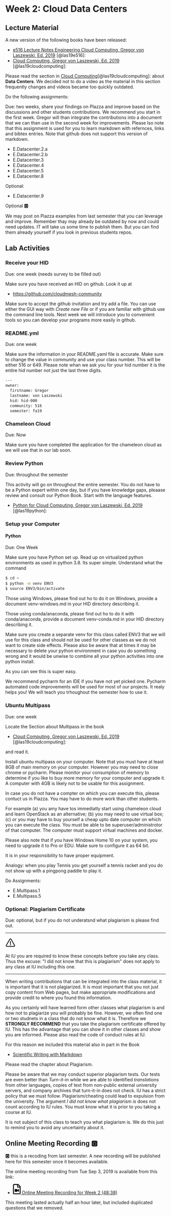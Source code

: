 # Week 2: Cloud Data Centers

## Lecture Material

A new version of the following books have been released:

* [e516 Lecture Notes Engineering Cloud Computing, Gregor von Laszewski, Ed. 2019](https://laszewski.github.io/book/e516/) [@las19e516]:
* [Cloud Computing, Gregor von Laszewski, Ed. 2019](https://laszewski.github.io/book/cloud/) [@las19cloudcomputing]:

Please read the section in [Cloud Computing](https://laszewski.github.io/book/cloud/)[@las19cloudcomputing]:
about **Data Centers**. We decided not to do a video as the material
in this section frequently changes and videos became too quickly
outdated. 


Do the following assignments:

Due: two weeks, share your findings on PIazza and improve based on the
discussions and other students contributions. We recommend you start in
the first week. Gregor will than integrate the contributions into a
document that we can than use in the second week for improvements.
Please lso note that this assignment is used for you to learn markdown
with refernces, links and bibtex entries. Note that github does not
support this version of markdown.

* E.Datacenter.2.a
* E.Datacenter.2.b
* E.Datacenter.3
* E.Datacenter.4
* E.Datacenter.5
* E.Datacenter.8

Optional:

* E.Datacenter.9

Optional :o2:

We may post on Piazza examples from last semester that you can leverage
and improve. Remember thay may already be outdated by now and could need
updates. IT will take us some time to publish them. But you can find
them already yourself if you look in previous students repos.

## Lab Activities

### Receive your HID

Due: one week (needs survey to be filled out)

Make sure you have received an HID on github. Look it up at 

* <https://github.com/cloudmesh-community>

Make sure to accept the github invitation and try add a file. You can
use either the GUI way with *Create new File* or if you are familiar
with github use the command line tools. Next week we will introduce you
to convenient tools so you can develop your programs more easily in
github.

### README.yml

Due: one week

Make sure the information in your README.yaml file is accurate. Make
sure to change the value in community and use your class number. This
will be either 516 or 649. Please note whan we ask you for your hid
number it is the entire hid number not just the last three digits.


```
---
owner:
  firstname: Gregor
  lastname: von Laszewski
  hid: hid-000
  community: 516
  semester: fa19
```

### Chameleon Cloud

Due: Now

Make sure you have completed the application for the chameleon cloud as
we will use that in our lab soon.

### Review Python

Due: throughout the semester

This activity will go on throughout the entire semester. You do not have
to be a Python expert within one day, but if you have knowledge gaps,
pleaase review and consult our Python Book. Start with the language features.

* [Python for Cloud Computing, Gregor von Laszewski, Ed. 2019](https://laszewski.github.io/book/python/) [@las19python]:


### Setup your Computer

#### Python

Due: One Week

Make sure you have Python set up. Read up on virtualized python
environments as used in python 3.8. Its super simple. Understand what
the command

```bash
$ cd ~ 
$ python -m venv ENV3
$ source ENV3/bin/activate
```
 
Those using Windows, please find out ho to do it on Windows, provide a
document venv-windows.md in your HID directory describing it.

Those using conda/anaconda, please find out ho to do it with
conda/anaconda, provide a document venv-conda.md in your HID directory
describing it.

Make sure you create a separate venv for this class called ENV3 that we
will use for this class and should not be used for other classes as we
do not want to create side effects. Please also be aware that at times
it may be necessary to delete your python environment in case you do
something wrong and it would be unwise to combine all your python
activities into one python install.

As you can see this is super easy.

We recommend pycharm for an IDE if you have not yet picked one. Pycharm
automated code improvements will be used for most of our projects. It
realy helps you! We will teach you trhoughout the semester how to use
it.

### Ubuntu Multipass

Due: one week

Locate the Section about Multipass in the book

* [Cloud Computing, Gregor von Laszewski, Ed. 2019](https://laszewski.github.io/book/cloud/) [@las19cloudcomputing]:

and read it.

Install ubuntu multipass on your computer. Note that you must have at
least 8GB of main memory on your computer. However you may need to close
chrome or pycharm. Please monitor your consumption of memory to
determine if you like to buy more memory for your computer and upgrade
it. A computer with 4GB is likely not to be usable for this assignment.

In case you do not have a compter on which you can execute this, please
contuct us in Piazza. You may have to do more work than other students.

For example (a) you amy have tos immediatly start using chameleon cloud
and learn OpenStack as an alternative; (b) you may need to use virtual
box; (c) or you may have to buy yourself a cheap upto date computer on
which you can execute the class. You must be able to be
superuser/administrotor of that computer. The computer must support
virtual machines and docker.

Please also note that if you have Windows Home 10 on your system, you
need to upgrade it to Pro or EDU. Make sure to configure it as 64 bit.

It is in your responsibility to have proper equipment. 

Analogy: when you play Tennis you get yourself a tennis racket and you do
not show up with a pingpong paddle to play it. 

Do Assignments:

* E.Multipass.1
* E.Multipass.5

### Optional: Plagiarism Certificate

Due: optional, but if you do not underatsnd what plagiarism is please find out.


---

[![Warning](images/warning.png)]()

At IU you are required to know these concepts before you take any
class. Thus the excuse: "I did not know that this is plagiarism" does
not apply to any class at IU including this one.

---

When writing contributions that can be integrated into the class
material, it is important that it is not plagiarized. It is most
important that you not just copy content from Web pages, but make
appropriate modifications and provide credit to where you found this
information.

As you certainly will have learned form other classes what plagiarism is
and how not to plagiarize you will probably be fine. However, we often
find one or two studnets in a class that do not know what it is. Therefore
we **STRONGLY RECOMMEND** that you take the plagiarism certificate
offered by IU. This has the advantage that you can show it in other
classes and show you are informed. Please also read the code of conduct
rules at IU.
 
For this reason we included this material also in part in the Book

* [Scientific Writing with Markdown](https://laszewski.github.io/book/writing/)

Please read the chapter about Plagiarism.

Please be aware that we may conduct superior plagiarism tests. Our tests
are even better than  *Turn-it-in* while we are able to identified
*translations* from other languages, copies of text from non-public
external university servers, and company archives that turn-it-in does
not check. IU has a strict policy that we must follow.
Plagiarism/cheating could lead to expulsion from the university. The
argument *I did not know what plagiarism is* does not count according to
IU rules. You must know what it is prior to you taking a course at IU.
 
It is not subject of this class to teach you what plagiarism is. We do
this just to remind you to avoid any uncertainty about it.

## Online Meeting Recording :o2:

:o2: this is a recoding from last semester. A new  recording will be
published here for this semester once it becomes available.

The online meeting recording from Tue Sep 3, 2019 is available from this
link:

* [![Video](images/video.png) Online Meeting Recording for Week 2 (48:38)](https://www.youtube.com/watch?v=kezPx0QHrt8)

This meeting lasted actually half an hour later, but included duplicated
questions that we removed.

